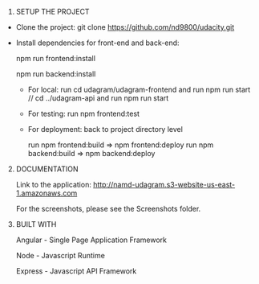 1. SETUP THE PROJECT
    
- Clone the project: git clone https://github.com/nd9800/udacity.git

- Install dependencies for front-end and back-end: 

    npm run frontend:install

    npm run backend:install
  - For local: run cd udagram/udagram-frontend and run npm run start // cd ../udagram-api and run npm run start
  - For testing: run npm frontend:test
  - For deployment: back to project directory level
    

    run npm frontend:build => npm frontend:deploy
    run npm backend:build => npm backend:deploy
2. DOCUMENTATION

    Link to the application: http://namd-udagram.s3-website-us-east-1.amazonaws.com
    
    For the screenshots, please see the Screenshots folder.
3. BUILT WITH

   Angular - Single Page Application Framework

   Node - Javascript Runtime

   Express - Javascript API Framework
    

  

  


